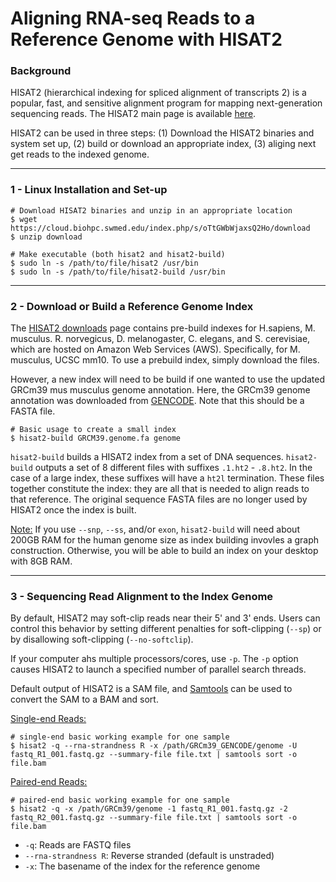 # Aligning RNA-seq Reads to a Reference Genome with HISAT2

### Background
HISAT2 (hierarchical indexing for spliced alignment of transcripts 2) is a popular, fast, and sensitive alignment program for mapping next-generation sequencing reads. The HISAT2 main page is available [here](https://daehwankimlab.github.io/hisat2/manual/).  

HISAT2 can be used in three steps: (1) Download the HISAT2 binaries and system set up, (2) build or download an appropriate index, (3) aliging next get reads to the indexed genome. 

-----------------------------------------------------------------------------------------------------------
### 1 - Linux Installation and Set-up 
```
# Download HISAT2 binaries and unzip in an appropriate location
$ wget https://cloud.biohpc.swmed.edu/index.php/s/oTtGWbWjaxsQ2Ho/download
$ unzip download

# Make executable (both hisat2 and hisat2-build)
$ sudo ln -s /path/to/file/hisat2 /usr/bin
$ sudo ln -s /path/to/file/hisat2-build /usr/bin
```

-----------------------------------------------------------------------------------------------------------
### 2 - Download or Build a Reference Genome Index
The [HISAT2 downloads](https://daehwankimlab.github.io/hisat2/download/) page contains pre-build indexes for H.sapiens, M. musculus. R. norvegicus, D. melanogaster, C. elegans, and S. cerevisiae, which are hosted on Amazon Web Services (AWS). Specifically, for M. musculus, UCSC mm10. To use a prebuild index, simply download the files. 

However, a new index will need to be build if one wanted to use the updated GRCm39 mus musculus genome annotation. Here, the GRCm39 genome annotation was downloaded from [GENCODE](https://www.gencodegenes.org/mouse/). Note that this should be a FASTA file. 


```
# Basic usage to create a small index
$ hisat2-build GRCM39.genome.fa genome
```

`hisat2-build` builds a HISAT2 index from a set of DNA sequences. `hisat2-build` outputs a set of 8 different files with suffixes `.1.ht2` - `.8.ht2`. In the case of a large index, these suffixes will have a `ht2l` termination. These files together constitute the index: they are all that is needed to align reads to that reference. The original sequence FASTA files are no longer used by HISAT2 once the index is built. 

<ins>Note:</ins> If you use `--snp`, `--ss`, and/or `exon`, `hisat2-build` will need about 200GB RAM for the human genome size as index building invovles a graph construction. Otherwise, you will be able to build an index on your desktop with 8GB RAM. 

----------------------------------------------------------------------------------------------------------

### 3 - Sequencing Read Alignment to the Index Genome

By default, HISAT2 may soft-clip reads near their 5' and 3' ends. Users can control this behavior by setting different penalties for soft-clipping (`--sp`) or by disallowing soft-clipping (`--no-softclip`). 

If your computer ahs multiple processors/cores, use `-p`. The `-p` option causes HISAT2 to launch a specified number of parallel search threads.

Default output of HISAT2 is a SAM file, and [Samtools](https://www.htslib.org/) can be used to convert the SAM to a BAM and sort. 

<ins>Single-end Reads:</ins>
```
# single-end basic working example for one sample
$ hisat2 -q --rna-strandness R -x /path/GRCm39_GENCODE/genome -U fastq_R1_001.fastq.gz --summary-file file.txt | samtools sort -o file.bam
```

<ins>Paired-end Reads:</ins>
```
# paired-end basic working example for one sample
$ hisat2 -q -x /path/GRCm39/genome -1 fastq_R1_001.fastq.gz -2 fastq_R2_001.fastq.gz --summary-file file.txt | samtools sort -o file.bam
```

+ `-q`: Reads are FASTQ files
+ `--rna-strandness R`: Reverse stranded (default is unstraded)
+ `-x`: The basename of the index for the reference genome

